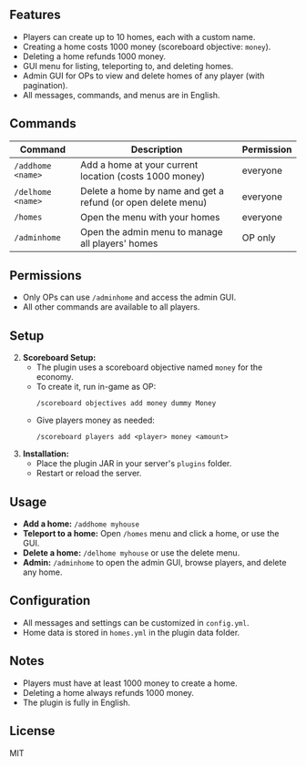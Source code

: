 
## Features
- Players can create up to 10 homes, each with a custom name.
- Creating a home costs 1000 money (scoreboard objective: `money`).
- Deleting a home refunds 1000 money.
- GUI menu for listing, teleporting to, and deleting homes.
- Admin GUI for OPs to view and delete homes of any player (with pagination).
- All messages, commands, and menus are in English.

## Commands
| Command         | Description                                      | Permission   |
|----------------|--------------------------------------------------|--------------|
| `/addhome <name>`   | Add a home at your current location (costs 1000 money) | everyone     |
| `/delhome <name>`   | Delete a home by name and get a refund (or open delete menu) | everyone     |
| `/homes`            | Open the menu with your homes                 | everyone     |
| `/adminhome`        | Open the admin menu to manage all players' homes | OP only      |

## Permissions
- Only OPs can use `/adminhome` and access the admin GUI.
- All other commands are available to all players.

## Setup
2. **Scoreboard Setup:**
   - The plugin uses a scoreboard objective named `money` for the economy.
   - To create it, run in-game as OP:
     ```
     /scoreboard objectives add money dummy Money
     ```
   - Give players money as needed:
     ```
     /scoreboard players add <player> money <amount>
     ```
3. **Installation:**
   - Place the plugin JAR in your server's `plugins` folder.
   - Restart or reload the server.

## Usage
- **Add a home:** `/addhome myhouse`
- **Teleport to a home:** Open `/homes` menu and click a home, or use the GUI.
- **Delete a home:** `/delhome myhouse` or use the delete menu.
- **Admin:** `/adminhome` to open the admin GUI, browse players, and delete any home.

## Configuration
- All messages and settings can be customized in `config.yml`.
- Home data is stored in `homes.yml` in the plugin data folder.

## Notes
- Players must have at least 1000 money to create a home.
- Deleting a home always refunds 1000 money.
- The plugin is fully in English.

## License
MIT